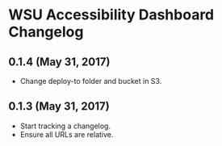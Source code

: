 # WSU Accessibility Dashboard Changelog

## 0.1.4 (May 31, 2017)

* Change deploy-to folder and bucket in S3.

## 0.1.3 (May 31, 2017)

* Start tracking a changelog.
* Ensure all URLs are relative.
